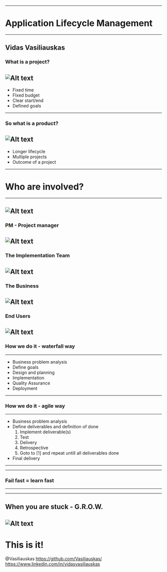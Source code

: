 ***
# Application Lifecycle Management
***
Vidas Vasiliauskas
---
### What is a project?
![Alt text](images/project.jpg)
---
* Fixed time
* FIxed budget
* Clear start/end
* Defined goals
---
### So what is a product?
![Alt text](images/product.jpg)
---
* Longer lifecycle
* Multiple projects
* Outcome of a project
---
# Who are involved?
---
![Alt text](images/animals.jpg)
---
### PM - Project manager
![Alt text](images/doghat.jpg)
---
### The Implementation Team
![Alt text](images/projectteam.jpg)
---
### The Business
![Alt text](images/dragon.jpg)
---
### End Users
![Alt text](images/enduser.png)
---
### How we do it - waterfall way
---
* Business problem analysis
* Define goals
* Design and planning
* Implementation
* Quality Assurance
* Deployment
---
### How we do it - agile way
---
* Business problem analysis
* Define deliverables and definition of done
  1. Implement deliverable(s)
  2. Test
  3. Delivery
  4. Retrospective
  5. Goto to [1] and repeat untill all deliverables done
* Final delivery
---
***
### Fail fast = learn fast
***
---
When you are stuck - G.R.O.W.
---
![Alt text](images/howprojectswork.jpg)
---
# This is it!
@Vasiliauskas
https://github.com/Vasiliauskas/
https://www.linkedin.com/in/vidasvasiliauskas